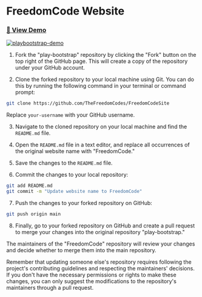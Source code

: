 # FreedomCode Website

### [🚀 View Demo](https://freedomcodes-c6d07.web.app/)

[![playbootstrap-demo](https://uideck.com/wp-content/uploads/2021/09/play-bootstrap.jpg)](https://preview.uideck.com/items/play-bootstrap/)


1. Fork the "play-bootstrap" repository by clicking the "Fork" button on the top right of the GitHub page. This will create a copy of the repository under your GitHub account.

2. Clone the forked repository to your local machine using Git. You can do this by running the following command in your terminal or command prompt:

```bash
git clone https://github.com/TheFreedomCodes/FreedomCodeSite
```

Replace `your-username` with your GitHub username.

3. Navigate to the cloned repository on your local machine and find the `README.md` file.

4. Open the `README.md` file in a text editor, and replace all occurrences of the original website name with "FreedomCode."

5. Save the changes to the `README.md` file.

6. Commit the changes to your local repository:

```bash
git add README.md
git commit -m "Update website name to FreedomCode"
```

7. Push the changes to your forked repository on GitHub:

```bash
git push origin main
```

8. Finally, go to your forked repository on GitHub and create a pull request to merge your changes into the original repository "play-bootstrap."

The maintainers of the "FreedomCode" repository will review your changes and decide whether to merge them into the main repository.

Remember that updating someone else's repository requires following the project's contributing guidelines and respecting the maintainers' decisions. If you don't have the necessary permissions or rights to make these changes, you can only suggest the modifications to the repository's maintainers through a pull request.
